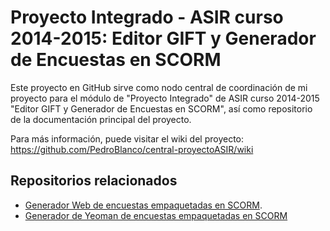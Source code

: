 # Proyecto Integrado - ASIR curso 2014-2015: Editor GIFT y Generador de Encuestas en SCORM

Este proyecto en GitHub sirve como nodo central de coordinación de mi proyecto para el módulo de "Proyecto Integrado" de ASIR curso 2014-2015 "Editor GIFT y Generador de Encuestas en SCORM", así como repositorio de la documentación principal del proyecto.

Para más información, puede visitar el wiki del proyecto: https://github.com/PedroBlanco/central-proyectoASIR/wiki

## Repositorios relacionados

* [Generador Web de encuestas empaquetadas en SCORM](https://github.com/PedroBlanco/scorm-encuesta).
* [Generador de Yeoman de encuestas empaquetadas en SCORM](https://github.com/PedroBlanco/generator-yo-scorm-encuesta)
